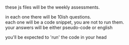 these js files will be the weekly assessments.  
  
in each one there will be 10ish questions.  
each one will be a code snippet, you are not to run them.  
your answers will be either pseudo-code or english  
  
you'll be expected to 'run' the code in your head